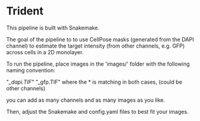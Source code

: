 # Trident

This pipeline is built with Snakemake.

The goal of the pipeline to to use CellPose masks (generated from the DAPI channel)
to estimate the target intensity (from other channels, e.g. GFP) across cells
in a 2D monolayer.

To run the pipeline, place images in the 'images/' folder with the following naming
convention:

"*_dapi.TIF"
"*_gfp.TIF" where the * is matching in both cases, (could be other channels)

you can add as many channels and as many images as you like.

Then, adjust the Snakemake and config.yaml files to best fit your images.
